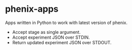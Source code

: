 # phenix-apps

Apps written in Python to work with latest version of phenix.

* Accept stage as single argument.
* Accept experiment JSON over STDIN.
* Return updated experiment JSON over STDOUT.


